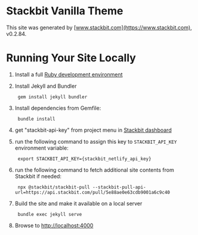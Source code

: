 # Stackbit Vanilla Theme

This site was generated by [www.stackbit.com](https://www.stackbit.com), v0.2.84.

# Running Your Site Locally

1. Install a full [Ruby development environment](https://jekyllrb.com/docs/installation/)

1. Install Jekyll and Bundler

        gem install jekyll bundler

1. Install dependencies from Gemfile:

        bundle install

1. get "stackbit-api-key" from project menu in [Stackbit dashboard](https://app.stackbit.com/dashboard)

1. run the following command to assign this key to `STACKBIT_API_KEY` environment variable:

        export STACKBIT_API_KEY={stackbit_netlify_api_key}

1. run the following command to fetch additional site contents from Stackbit if needed:

        npx @stackbit/stackbit-pull --stackbit-pull-api-url=https://api.stackbit.com/pull/5e88ae0e63cdb9001a6c9c40

1. Build the site and make it available on a local server

        bundle exec jekyll serve

1. Browse to [http://localhost:4000](http://localhost:4000)
